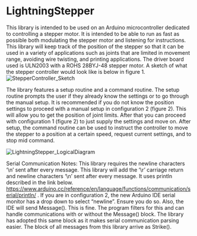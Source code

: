 # LightningStepper
  This library is intended to be used on an Arduino microcontroller dedicated to controlling a stepper motor. It is intended to be able to run as fast as possible both modulating the stepper motor and listening for instructions. This library will keep track of the position of the stepper so that it can be used in a variety of applications such as joints that are limited in movement range, avoiding wire twisting, and printing applications. The driver board used is ULN2003 with a ROHS 28BYJ-48 stepper motor. A sketch of what the stepper controller would look like is below in figure 1.
![StepperController_Sketch](https://user-images.githubusercontent.com/62961062/187461104-c171f575-a68b-4306-ad2e-efa37dbb52f2.jpg)

  The library features a setup routine and a command routine. The setup routine prompts the user if they already know the settings or to go through the manual setup. It is recommended if you do not know the position settings to proceed with a manual setup in configuration 2 (figure 2). This will allow you to get the position of joint limits. After that you can proceed with configuration 1 (figure 2) to just supply the settings and move on. After setup, the command routine can be used to instruct the controller to move the stepper to a position at a certain speed, request current settings, and to stop mid command.

![LightningStepper_LogicalDiagram](https://user-images.githubusercontent.com/62961062/187461511-234f4707-908e-4d93-a091-7bb13695cb58.jpeg)

Serial Communication Notes:	
  This library requires the newline characters ‘\n’ sent after every message. This library will add the ‘\r’ carriage return and newline characters ‘\n’ sent after every message. It uses println described in the link below.
https://www.arduino.cc/reference/en/language/functions/communication/serial/println/ .
  If you are in configuration 2, the new Arduino IDE serial monitor has a drop down to select “newline”. Ensure you do so. Also, the IDE will send Message(<whatever you typed>). This is fine. The program filters for this and can handle communications with or without the Message() block. The library has adopted this same block as it makes serial communication parsing easier. The block of all messages from this library arrive as Strike(<the response>).
